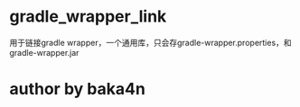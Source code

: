 # gradle_wrapper_link
用于链接gradle wrapper，一个通用库，只会存gradle-wrapper.properties，和gradle-wrapper.jar
# author by baka4n
